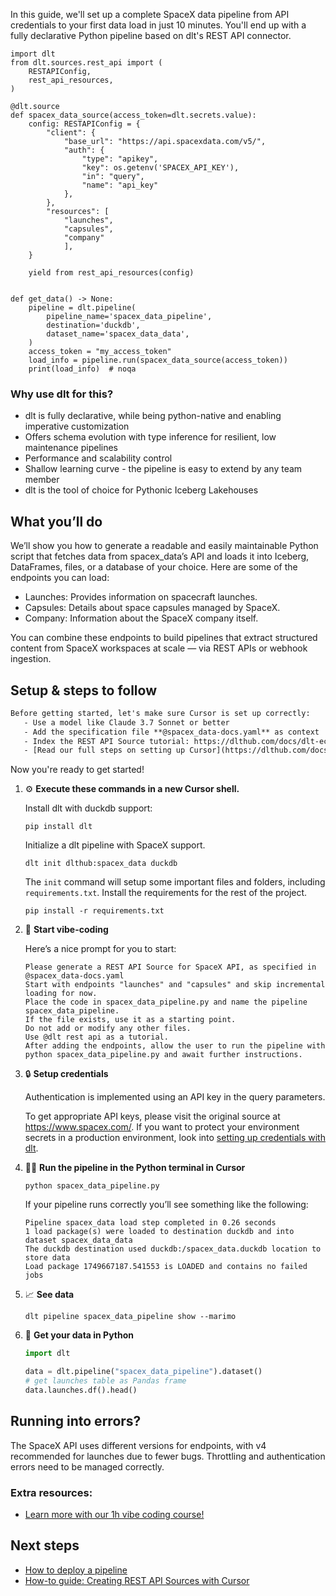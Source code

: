 In this guide, we'll set up a complete SpaceX data pipeline from API credentials to your first data load in just 10 minutes. You'll end up with a fully declarative Python pipeline based on dlt's REST API connector.

```python-outcome
import dlt
from dlt.sources.rest_api import (
    RESTAPIConfig,
    rest_api_resources,
)

@dlt.source
def spacex_data_source(access_token=dlt.secrets.value):
    config: RESTAPIConfig = {
        "client": {
            "base_url": "https://api.spacexdata.com/v5/",
            "auth": {
                "type": "apikey",
                "key": os.getenv('SPACEX_API_KEY'),
                "in": "query",
                "name": "api_key"
            },
        },
        "resources": [
            "launches",
            "capsules",
            "company"
            ],
    }

    yield from rest_api_resources(config)


def get_data() -> None:
    pipeline = dlt.pipeline(
        pipeline_name='spacex_data_pipeline',
        destination='duckdb',
        dataset_name='spacex_data_data', 
    )
    access_token = "my_access_token"
    load_info = pipeline.run(spacex_data_source(access_token))
    print(load_info)  # noqa
```

### Why use dlt for this?

- dlt is fully declarative, while being python-native and enabling imperative customization
- Offers schema evolution with type inference for resilient, low maintenance pipelines
- Performance and scalability control
- Shallow learning curve - the pipeline is easy to extend by any team member
- dlt is the tool of choice for Pythonic Iceberg Lakehouses

## What you’ll do

We’ll show you how to generate a readable and easily maintainable Python script that fetches data from spacex_data’s API and loads it into Iceberg, DataFrames, files, or a database of your choice. Here are some of the endpoints you can load:

- Launches: Provides information on spacecraft launches.
- Capsules: Details about space capsules managed by SpaceX.
- Company: Information about the SpaceX company itself.

You can combine these endpoints to build pipelines that extract structured content from SpaceX workspaces at scale — via REST APIs or webhook ingestion.

## Setup & steps to follow

```default
Before getting started, let's make sure Cursor is set up correctly:
   - Use a model like Claude 3.7 Sonnet or better
   - Add the specification file **@spacex_data-docs.yaml** as context
   - Index the REST API Source tutorial: https://dlthub.com/docs/dlt-ecosystem/verified-sources/rest_api/ and add it to context as **@dlt rest api**
   - [Read our full steps on setting up Cursor](https://dlthub.com/docs/dlt-ecosystem/llm-tooling/cursor-restapi#23-configuring-cursor-with-documentation)
```

Now you're ready to get started! 

1. ⚙️ **Execute these commands in a new Cursor shell.**
    
    Install dlt with duckdb support:
    ```shell
    pip install dlt
    ```

    Initialize a dlt pipeline with SpaceX support.
    ```shell
    dlt init dlthub:spacex_data duckdb
    ```

    The `init` command will setup some important files and folders, including `requirements.txt`. Install the requirements for the rest of the project.
    ```shell
    pip install -r requirements.txt
    ```
    
2. 🤠 **Start vibe-coding**
    
    Here’s a nice prompt for you to start: 
    
    ```prompt
    Please generate a REST API Source for SpaceX API, as specified in @spacex_data-docs.yaml 
    Start with endpoints "launches" and "capsules" and skip incremental loading for now. 
    Place the code in spacex_data_pipeline.py and name the pipeline spacex_data_pipeline. 
    If the file exists, use it as a starting point. 
    Do not add or modify any other files. 
    Use @dlt rest api as a tutorial. 
    After adding the endpoints, allow the user to run the pipeline with python spacex_data_pipeline.py and await further instructions.
    ```

    
3. 🔒 **Setup credentials** 
    
    Authentication is implemented using an API key in the query parameters.
    
    To get appropriate API keys, please visit the original source at https://www.spacex.com/.
    If you want to protect your environment secrets in a production environment, look into [setting up credentials with dlt](https://dlthub.com/docs/walkthroughs/add_credentials).
    
4. 🏃‍♀️ **Run the pipeline in the Python terminal in Cursor**
    
    ```shell
    python spacex_data_pipeline.py
    ```
    
    If your pipeline runs correctly you’ll see something like the following:
    
    ```shell
    Pipeline spacex_data load step completed in 0.26 seconds
    1 load package(s) were loaded to destination duckdb and into dataset spacex_data_data
    The duckdb destination used duckdb:/spacex_data.duckdb location to store data
    Load package 1749667187.541553 is LOADED and contains no failed jobs
    ```
    
5. 📈 **See data**
    
    ```shell
    dlt pipeline spacex_data_pipeline show --marimo
    ```
    
6. 🐍 **Get your data in Python**
    
    ```python
    import dlt

   data = dlt.pipeline("spacex_data_pipeline").dataset()
   # get launches table as Pandas frame
   data.launches.df().head()
    ```

## Running into errors?

The SpaceX API uses different versions for endpoints, with v4 recommended for launches due to fewer bugs. Throttling and authentication errors need to be managed correctly.

### Extra resources:

- [Learn more with our 1h vibe coding course!](https://www.youtube.com/watch?v=GGid70rnJuM)

## Next steps

- [How to deploy a pipeline](https://dlthub.com/docs/walkthroughs/deploy-a-pipeline)
- [How-to guide: Creating REST API Sources with Cursor](https://dlthub.com/docs/dlt-ecosystem/llm-tooling/cursor-restapi)